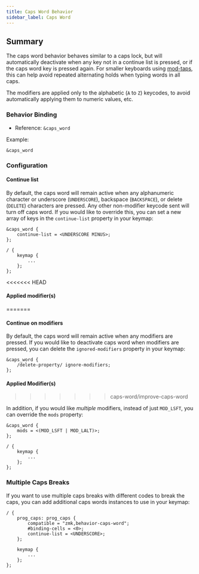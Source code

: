 ```yaml
---
title: Caps Word Behavior
sidebar_label: Caps Word
---
```


## Summary

The caps word behavior behaves similar to a caps lock, but will automatically deactivate when any key not in a continue list is pressed, or if the caps word key is pressed again. For smaller keyboards using [mod-taps](/docs/behaviors/mod-tap), this can help avoid repeated alternating holds when typing words in all caps.

The modifiers are applied only to the alphabetic (`A` to `Z`) keycodes, to avoid automatically applying them to numeric values, etc.

### Behavior Binding

- Reference: `&caps_word`

Example:

```dts
&caps_word
```

### Configuration

#### Continue list

By default, the caps word will remain active when any alphanumeric character or underscore (`UNDERSCORE`), backspace (`BACKSPACE`), or delete (`DELETE`) characters are pressed. Any other non-modifier keycode sent will turn off caps word. If you would like to override this, you can set a new array of keys in the `continue-list` property in your keymap:

```dts
&caps_word {
    continue-list = <UNDERSCORE MINUS>;
};

/ {
    keymap {
        ...
    };
};
```

<<<<<<< HEAD
#### Applied modifier(s)
=======
#### Continue on modifiers

By default, the caps word will remain active when any modifiers are pressed. If you
would like to deactivate caps word when modifiers are pressed, you can delete the
`ignored-modifiers` property in your keymap:

```
&caps_word {
    /delete-property/ ignore-modifiers;
};
```

#### Applied Modifier(s)
>>>>>>> caps-word/improve-caps-word

In addition, if you would like _multiple_ modifiers, instead of just `MOD_LSFT`, you can override the `mods` property:

```dts
&caps_word {
    mods = <(MOD_LSFT | MOD_LALT)>;
};

/ {
    keymap {
        ...
    };
};
```

### Multiple Caps Breaks

If you want to use multiple caps breaks with different codes to break the caps, you can add additional caps words instances to use in your keymap:

```dts
/ {
    prog_caps: prog_caps {
        compatible = "zmk,behavior-caps-word";
        #binding-cells = <0>;
        continue-list = <UNDERSCORE>;
    };

    keymap {
        ...
    };
};
```
